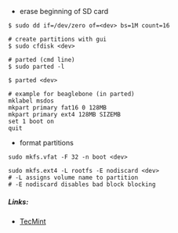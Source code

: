 * erase beginning of SD card
```
$ sudo dd if=/dev/zero of=<dev> bs=1M count=16

# create partitions with gui
$ sudo cfdisk <dev>

# parted (cmd line)
$ sudo parted -l

$ parted <dev>

# example for beaglebone (in parted)
mklabel msdos
mkpart primary fat16 0 128MB
mkpart primary ext4 128MB SIZEMB
set 1 boot on
quit
```

* format partitions
```
sudo mkfs.vfat -F 32 -n boot <dev>

sudo mkfs.ext4 -L rootfs -E nodiscard <dev>
# -L assigns volume name to partition
# -E nodiscard disables bad block blocking
```

##### Links:
* [TecMint](https://www.tecmint.com/create-disk-partitions-in-linux/)